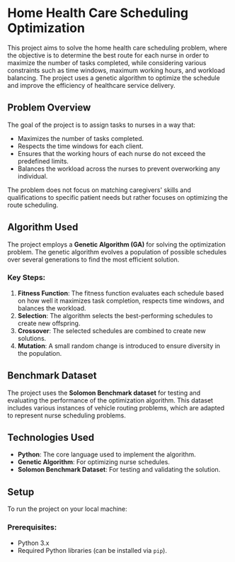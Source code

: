# Home Health Care Scheduling Optimization

This project aims to solve the home health care scheduling problem, where the objective is to determine the best route for each nurse in order to maximize the number of tasks completed, while considering various constraints such as time windows, maximum working hours, and workload balancing. The project uses a genetic algorithm to optimize the schedule and improve the efficiency of healthcare service delivery.

## Problem Overview

The goal of the project is to assign tasks to nurses in a way that:
- Maximizes the number of tasks completed.
- Respects the time windows for each client.
- Ensures that the working hours of each nurse do not exceed the predefined limits.
- Balances the workload across the nurses to prevent overworking any individual.

The problem does not focus on matching caregivers' skills and qualifications to specific patient needs but rather focuses on optimizing the route scheduling.

## Algorithm Used

The project employs a **Genetic Algorithm (GA)** for solving the optimization problem. The genetic algorithm evolves a population of possible schedules over several generations to find the most efficient solution.

### Key Steps:
1. **Fitness Function**: The fitness function evaluates each schedule based on how well it maximizes task completion, respects time windows, and balances the workload.
2. **Selection**: The algorithm selects the best-performing schedules to create new offspring.
3. **Crossover**: The selected schedules are combined to create new solutions.
4. **Mutation**: A small random change is introduced to ensure diversity in the population.

## Benchmark Dataset

The project uses the **Solomon Benchmark dataset** for testing and evaluating the performance of the optimization algorithm. This dataset includes various instances of vehicle routing problems, which are adapted to represent nurse scheduling problems.

## Technologies Used

- **Python**: The core language used to implement the algorithm.
- **Genetic Algorithm**: For optimizing nurse schedules.
- **Solomon Benchmark Dataset**: For testing and validating the solution.

## Setup

To run the project on your local machine:

### Prerequisites:
- Python 3.x
- Required Python libraries (can be installed via `pip`).
